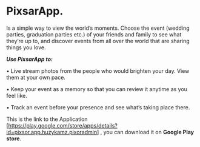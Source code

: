 # PixsarApp.

Is a simple way to view the world’s moments. Choose the event (wedding parties, graduation parties etc.) of your friends and family to see what they’re up to, and discover events from all over the world that are sharing things you love.

**_Use PixsarApp to:_**


• Live stream photos from the people who would brighten your day. View them at your own pace.

• Keep your event as a memory so that you can review it anytime as you feel like.

• Track an event before your presence and see what’s taking place there.


This is the link to the Application [https://play.google.com/store/apps/details?id=pixsor.app.huzykamz.pixoradmin] , you can download it on **Google Play store**.
